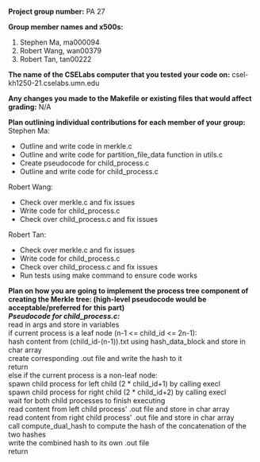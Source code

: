 **Project group number:** PA 27

**Group member names and x500s:**
1. Stephen Ma, ma000094
2. Robert Wang, wan00379
3. Robert Tan, tan00222

**The name of the CSELabs computer that you tested your code on:**
csel-kh1250-21.cselabs.umn.edu

**Any changes you made to the Makefile or existing files that would affect grading:** N/A

**Plan outlining individual contributions for each member of your group:**  
Stephen Ma:
* Outline and write code in merkle.c
* Outline and write code for partition_file_data function in utils.c
* Create pseudocode for child_process.c
* Outline and write code for child_process.c  

Robert Wang:
* Check over merkle.c and fix issues
* Write code for child_process.c
* Check over child_process.c and fix issues  

Robert Tan:
* Check over merkle.c and fix issues
* Write code for child_process.c
* Check over child_process.c and fix issues
* Run tests using make command to ensure code works

**Plan on how you are going to implement the process tree component of creating the Merkle tree:
(high-level pseudocode would be acceptable/preferred for this part)**  
***Pseudocode for child_process.c:***  
read in args and store in variables  
if current process is a leaf node (n-1 <= child_id <= 2n-1):  
  hash content from (child_id-(n-1)).txt using hash_data_block and store in char array  
  create corresponding .out file and write the hash to it  
  return  
else if the current process is a non-leaf node:  
  spawn child process for left child (2 * child_id+1) by calling execl  
  spawn child process for right child (2 * child_id+2) by calling execl  
wait for both child processes to finish executing  
read content from left child process' .out file and store in char array  
read content from right child process' .out file and store in char array  
call compute_dual_hash to compute the hash of the concatenation of the two hashes  
write the combined hash to its own .out file  
return
  


